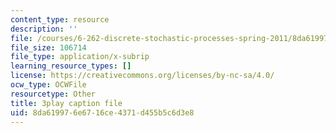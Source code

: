 ```yaml
---
content_type: resource
description: ''
file: /courses/6-262-discrete-stochastic-processes-spring-2011/8da619976e6716ce4371d455b5c6d3e8_mNGVkKeMUtc.srt
file_size: 106714
file_type: application/x-subrip
learning_resource_types: []
license: https://creativecommons.org/licenses/by-nc-sa/4.0/
ocw_type: OCWFile
resourcetype: Other
title: 3play caption file
uid: 8da61997-6e67-16ce-4371-d455b5c6d3e8
---
```

